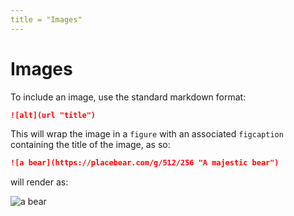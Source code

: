 ```yaml
---
title = "Images"
---
```


# Images

To include an image, use the standard markdown format:

```md
![alt](url "title")
```

This will wrap the image in a `figure` with an associated `figcaption` containing the title of the image, as so:

```md
![a bear](https://placebear.com/g/512/256 "A majestic bear")
```

will render as:

![a bear](https://placebear.com/g/512/256 "A majestic bear")
